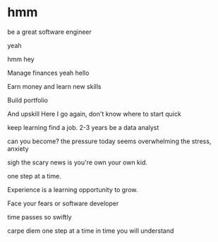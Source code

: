 # hmm
be a great software engineer

yeah


hmm hey

Manage finances
yeah hello

Earn money and learn new skills 

Build portfolio

And upskill
Here I go again, don't know where to start
quick 

keep learning
find a job. 2-3 years be a data analyst

can you become? the pressure today seems overwhelming the stress, anxiety 

 sigh
the scary news is you're own your own kid.

one step at a time.

Experience is a learning opportunity to grow.

Face your fears
or software developer 

time passes so swiftly 

carpe diem one step at a time
 in time you will understand 
